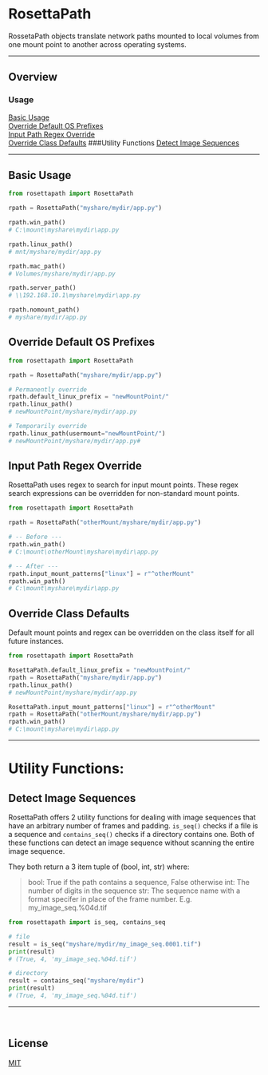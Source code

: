 # RosettaPath

RossetaPath objects translate network paths mounted to local volumes from one mount point to another across operating systems.
___

## Overview
### Usage
[Basic Usage](#basic-usage)<br>
[Override Default OS Prefixes](#override-default-os-prefixes)<br>
[Input Path Regex Override](#input-path-regex-override)<br>
[Override Class Defaults](#override-class-defaults)
###Utility Functions
[Detect Image Sequences](#detect-image-sequences)

___

## Basic Usage
```python
from rosettapath import RosettaPath

rpath = RosettaPath("myshare/mydir/app.py")

rpath.win_path()
# C:\mount\myshare\mydir\app.py

rpath.linux_path()
# mnt/myshare/mydir/app.py

rpath.mac_path()
# Volumes/myshare/mydir/app.py

rpath.server_path()
# \\192.168.10.1\myshare\mydir\app.py

rpath.nomount_path()
# myshare/mydir/app.py
```


## Override Default OS Prefixes
``` python
from rosettapath import RosettaPath

rpath = RosettaPath("myshare/mydir/app.py")

# Permanently override
rpath.default_linux_prefix = "newMountPoint/"
rpath.linux_path()
# newMountPoint/myshare/mydir/app.py

# Temporarily override
rpath.linux_path(usermount="newMountPoint/")
# newMountPoint/myshare/mydir/app.py# 
```


## Input Path Regex Override
RosettaPath uses regex to search for input mount points. These regex search expressions can be overridden for non-standard mount points.

``` python
from rosettapath import RosettaPath

rpath = RosettaPath("otherMount/myshare/mydir/app.py")

# -- Before ---
rpath.win_path()
# C:\mount\otherMount\myshare\mydir\app.py

# -- After ---
rpath.input_mount_patterns["linux"] = r"^otherMount"
rpath.win_path()
# C:\mount\myshare\mydir\app.py
```


## Override Class Defaults
Default mount points and regex can be overridden on the class itself for all future instances.
``` python
from rosettapath import RosettaPath

RosettaPath.default_linux_prefix = "newMountPoint/"
rpath = RosettaPath("myshare/mydir/app.py")
rpath.linux_path()
# newMountPoint/myshare/mydir/app.py

RosettaPath.input_mount_patterns["linux"] = r"^otherMount"
rpath = RosettaPath("otherMount/myshare/mydir/app.py")
rpath.win_path()
# C:\mount\myshare\mydir\app.py

```

___
# Utility Functions:

## Detect Image Sequences
RosettaPath offers 2 utility functions for dealing with image sequences that have an arbitrary number of frames and padding. `is_seq()` checks if a file is a sequence and `contains_seq()` checks if a directory contains one. Both of these functions can detect an image sequence without scanning the entire image sequence.

They both return a 3 item tuple of (bool, int, str) where:
>bool: True if the path contains a sequence, False otherwise
int: The number of digits in the sequence
str: The sequence name with a format specifer in place of the frame number. E.g. my_image_seq.%04d.tif


``` python
from rosettapath import is_seq, contains_seq

# file
result = is_seq("myshare/mydir/my_image_seq.0001.tif")
print(result)
# (True, 4, 'my_image_seq.%04d.tif')

# directory
result = contains_seq("myshare/mydir")
print(result)
# (True, 4, 'my_image_seq.%04d.tif')
```


___
<br>

## License
[MIT](https://choosealicense.com/licenses/mit/)